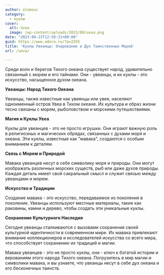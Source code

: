 ```yaml
---
author: olomouc
category:
  - куклы
cover:
  alt: Uvea
  image: /wp-content/uploads/2023/09/uvea.png
date: "2023-09-23T12:50:31+00:00"
guid: https://www.adora.ru/?p=2555
title: 'Куклы Увеанцы: Очарование и Дух Таинственных Морей'
url: /ueva/

---
```

Среди волн и берегов Тихого океана существует народ, удивительно связанный с морем и его тайнами. Они \- увеанцы, и их куклы \- это искусство, насыщенное духом океана.

**Увеанцы: Народ Тихого Океана**

Увеанцы, также известные как увеянцы или увея, населяют одноименный остров Увеа в Тихом океане. Их культура и образ жизни тесно связаны с морем, рыболовством и морскими путешествиями.

**Магия и Куклы Увеа**

Куклы для увеанцев \- это не просто игрушки. Они играют важную роль в религиозных и магических обрядах, связанных с духами моря и океана. Эти куклы, известные как "мавака", создаются с особым вниманием к деталям.

**Связь с Морем и Природой**

Мавака увеанцев несут в себе символику моря и природы. Они могут изображать различных морских существ, рыб или даже духов природы. Каждая деталь имеет свой сакральный смысл и служит связью между увеанцами и морем.

**Искусство и Традиции**

Создание мавака \- это искусство, передаваемое из поколения в поколение. Увеанцы используют местные материалы, такие как раковины, камни и дерево, чтобы создать эти уникальные куклы.

**Сохранение Культурного Наследия**

Сегодня увеанцы сталкиваются с вызовами сохранения своей культурной идентичности в современном мире. Их мавака привлекают внимание коллекционеров и исследователей искусства со всего мира, что способствует сохранению их традиций и магии.

Мавака увеанцев \- это не просто куклы, они \- ключ к богатой истории и верованиям этого народа Тихого океана. Погрузитесь в мир магии и символики мавака, и вы узнаете, что увеанцы несут в себе дух океана и его бесконечных таинств.
